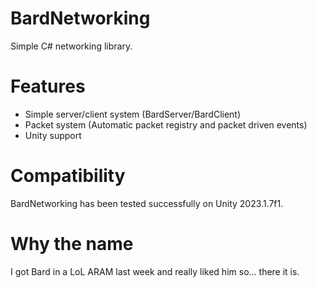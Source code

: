 # BardNetworking
Simple C# networking library. 

# Features
- Simple server/client system (BardServer/BardClient)
- Packet system (Automatic packet registry and packet driven events)
- Unity support

# Compatibility
BardNetworking has been tested successfully on Unity 2023.1.7f1. 
 
# Why the name
I got Bard in a LoL ARAM last week and really liked him so... there it is.